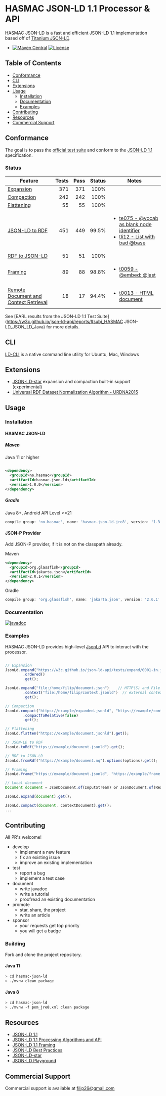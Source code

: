 # HASMAC JSON-LD 1.1 Processor & API

HASMAC JSON-LD is a fast and efficient JSON-LD 1.1 implementation based off of [Titanium JSON-LD](https://github.com/filip26/titanium-json-ld). 

- [![Maven Central](https://img.shields.io/maven-central/v/no.hasmac/hasmac-json-ld.svg?label=Maven%20Central)](https://search.maven.org/search?q=g:%22no.hasmac%22%20AND%20a:%22hasmac-json-ld%22)
  [![License](https://img.shields.io/badge/License-Apache%202.0-blue.svg)](https://opensource.org/licenses/Apache-2.0)

## Table of Contents
- [Conformance](#conformance)
- [CLI](#cli)
- [Extensions](#extensions)
- [Usage](#usage)
  * [Installation](#installation)
  * [Documentation](#documentation)
  * [Examples](#examples)
- [Contributing](#contributing)
- [Resources](#resources)
- [Commercial Support](#commercial-support)

## Conformance

The goal is to pass the [official test suite](https://github.com/w3c/json-ld-api/tree/master/tests) and conform to the [JSON-LD 1.1](https://www.w3.org/TR/json-ld/)  specification.

### Status

| Feature | Tests | Pass | Status | Notes |
 | --- | ---: | ---: | ---: | --- |
| [Expansion](https://www.w3.org/TR/json-ld/#expanded-document-form) | 371 |  371 | 100% | |
| [Compaction](https://www.w3.org/TR/json-ld/#compacted-document-form) | 242 | 242 | 100% | |
| [Flattening](https://www.w3.org/TR/json-ld/#flattened-document-form) | 55 | 55 | 100% | |
| [JSON-LD to RDF](https://www.w3.org/TR/json-ld/#relationship-to-rdf) | 451 | 449 | 99.5% | <ul><li>[te075 - @vocab as blank node identifier](https://w3c.github.io/json-ld-api/tests/toRdf-manifest#te075)</li><li>[tli12 - List with bad @base](https://w3c.github.io/json-ld-api/tests/toRdf-manifest#tli12)</li></ul> |
| [RDF to JSON-LD](https://www.w3.org/TR/json-ld/#relationship-to-rdf) | 51 | 51  | 100% | |
| [Framing](https://www.w3.org/TR/json-ld11-framing/#framing) | 89 | 88 | 98.8% | <ul><li>[t0059 - @embed: @last](https://w3c.github.io/json-ld-framing/tests/frame-manifest#t0059)</li></ul> |
| [Remote Document and Context Retrieval](https://www.w3.org/TR/json-ld11-api/#remote-document-and-context-retrieval) | 18 | 17 | 94.4% | <ul><li>[t0013 - HTML document](https://w3c.github.io/json-ld-api/tests/remote-doc-manifest#t0013)</li></ul> |

See [EARL results from the JSON-LD 1.1 Test Suite](https://w3c.github.io/json-ld-api/reports/#subj_HASMAC JSON-LD_JSON_LD_Java) for more details.

## CLI

[LD-CLI](https://github.com/filip26/ld-cli) is a native command line utility for Ubuntu, Mac, Windows

## Extensions

- [JSON-LD-star](https://json-ld.github.io/json-ld-star) expansion and compaction built-in support (experimental)
- [Universal RDF Dataset Normalization Algorithm - URDNA2015](https://github.com/simon-greatrix/rdf-urdna)

## Usage

### Installation

#### HASMAC JSON-LD

##### Maven
Java 11 or higher

```xml

<dependency>
  <groupId>no.hasmac</groupId>
  <artifactId>hasmac-json-ld</artifactId>
  <version>1.0.0</version>
</dependency>
```

##### Gradle
Java 8+, Android API Level >=21

```gradle
compile group: 'no.hasmac', name: 'hasmac-json-ld-jre8', version: '1.3.2'
```

#### JSON-P Provider

Add JSON-P provider, if it is not on the classpath already.

Maven

```xml
<dependency>
  <groupId>org.glassfish</groupId>
  <artifactId>jakarta.json</artifactId>
  <version>2.0.1</version>
</dependency>
```

Gradle

```gradle
compile group: 'org.glassfish', name: 'jakarta.json', version: '2.0.1'

```

### Documentation

[![javadoc](https://javadoc.io/badge2/no.hasmac/hasmac-json-ld/javadoc.svg)](https://javadoc.io/doc/no.hasmac/hasmac-json-ld)

### Examples

HASMAC JSON-LD provides high-level [JsonLd](https://javadoc.io/doc/no.hasmac/hasmac-json-ld/latest/no/hasmac/jsonld/JsonLd.html) API to interact with the processor.

```javascript

// Expansion
JsonLd.expand("https://w3c.github.io/json-ld-api/tests/expand/0001-in.jsonld")
        .ordered()
        .get();

JsonLd.expand("file:/home/filip/document.json")    // HTTP(S) and File schemes supported
        .context("file:/home/filip/context.jsonld")  // external context
        .get();

// Compaction
JsonLd.compact("https://example/expanded.jsonld", "https://example/context.jsonld")
        .compactToRelative(false)
        .get();

// Flattening
JsonLd.flatten("https://example/document.jsonld").get();

// JSON-LD to RDF
JsonLd.toRdf("https://example/document.jsonld").get();

// RDF to JSON-LD
JsonLd.fromRdf("https://example/document.nq").options(options).get();

// Framing
JsonLd.frame("https://example/document.jsonld", "https://example/frame.jsonld").get();

```

```javascript
// Local document
Document document = JsonDocument.of(InputStream) or JsonDocument.of(Reader) ...

JsonLd.expand(document).get();

JsonLd.compact(document, contextDocument).get();
...
```

## Contributing

All PR's welcome!

- develop
  - implement a new feature
  - fix an existing issue
  - improve an existing implementation
- test
  - report a bug
  - implement a test case
- document
  - write javadoc
  - write a tutorial
  - proofread an existing documentation
- promote
  - star, share, the project
  - write an article
- sponsor
  - your requests get top priority
  - you will get a badge

### Building

Fork and clone the project repository.

#### Java 11

```bash
> cd hasmac-json-ld
> ./mvnw clean package
```

#### Java 8

```bash
> cd hasmac-json-ld
> ./mvnw -f pom_jre8.xml clean package
```

## Resources
- [JSON-LD 1.1](https://www.w3.org/TR/json-ld/)
- [JSON-LD 1.1 Processing Algorithms and API](https://www.w3.org/TR/json-ld-api/)
- [JSON-LD 1.1 Framing](https://www.w3.org/TR/json-ld-framing/)
- [JSON-LD Best Practices](https://w3c.github.io/json-ld-bp/)
- [JSON-LD-star](https://json-ld.github.io/json-ld-star/)
- [JSON-LD Playground](https://json-ld.org/playground/)

## Commercial Support
Commercial support is available at filip26@gmail.com

